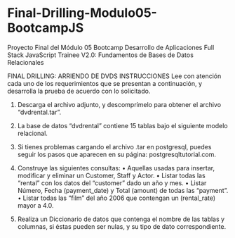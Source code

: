 # Final-Drilling-Modulo05-BootcampJS
Proyecto Final del Módulo 05 Bootcamp Desarrollo de Aplicaciones Full Stack JavaScript Trainee V2.0: Fundamentos de Bases de Datos Relacionales

FINAL DRILLING: ARRIENDO DE DVDS
INSTRUCCIONES
Lee con atención cada uno de los requerimientos que se presentan a continuación, y desarrolla
la prueba de acuerdo con lo solicitado.
1. Descarga el archivo adjunto, y descomprímelo para obtener el archivo “dvdrental.tar”.
2. La base de datos “dvdrental” contiene 15 tablas bajo el siguiente modelo relacional.

3. Si tienes problemas cargando el archivo .tar en postgresql, puedes seguir los pasos que
aparecen en su página: postgresqltutorial.com.
4. Construye las siguientes consultas:
• Aquellas usadas para insertar, modificar y eliminar un Customer, Staff y Actor.
• Listar todas las “rental” con los datos del “customer” dado un año y mes.
• Listar Número, Fecha (payment_date) y Total (amount) de todas las “payment”.
• Listar todas las “film” del año 2006 que contengan un (rental_rate) mayor a 4.0.
5. Realiza un Diccionario de datos que contenga el nombre de las tablas y columnas, si
éstas pueden ser nulas, y su tipo de dato correspondiente.
